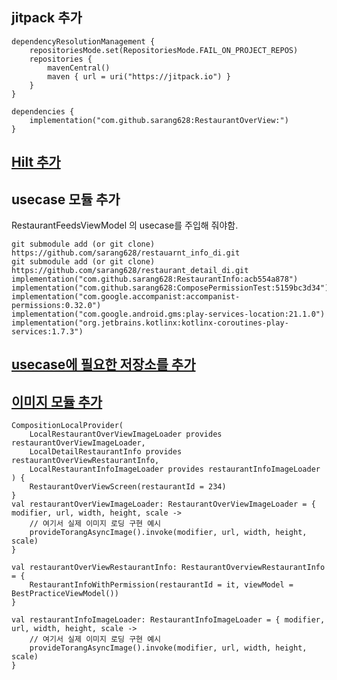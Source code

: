 ## jitpack 추가
```
dependencyResolutionManagement {
    repositoriesMode.set(RepositoriesMode.FAIL_ON_PROJECT_REPOS)
    repositories {
        mavenCentral()
        maven { url = uri("https://jitpack.io") }
    }
}

dependencies {
    implementation("com.github.sarang628:RestaurantOverView:")
}
```

## [Hilt 추가](https://github.com/sarang628/HiltTest?tab=readme-ov-file#for-torang)

## usecase 모듈 추가

RestaurantFeedsViewModel 의 usecase를 주입해 줘야함.

```
git submodule add (or git clone) https://github.com/sarang628/restauarnt_info_di.git
git submodule add (or git clone) https://github.com/sarang628/restaurant_detail_di.git
implementation("com.github.sarang628:RestaurantInfo:acb554a878")
implementation("com.github.sarang628:ComposePermissionTest:5159bc3d34")
implementation("com.google.accompanist:accompanist-permissions:0.32.0")
implementation("com.google.android.gms:play-services-location:21.1.0")
implementation("org.jetbrains.kotlinx:kotlinx-coroutines-play-services:1.7.3")
```

## [usecase에 필요한 저장소를 추가](https://github.com/sarang628/TorangRepository?tab=readme-ov-file#%EB%AA%A8%EB%93%88-%EC%B6%94%EA%B0%80%ED%95%98%EA%B8%B0)

## [이미지 모듈 추가](https://github.com/sarang628/CommonImageLoader?tab=readme-ov-file#%EC%9D%B4%EB%AF%B8%EC%A7%80-%EB%A1%9C%EB%93%9C-%EB%AA%A8%EB%93%88-%EC%B6%94%EA%B0%80)

```
CompositionLocalProvider(
    LocalRestaurantOverViewImageLoader provides restaurantOverViewImageLoader,
    LocalDetailRestaurantInfo provides restaurantOverViewRestaurantInfo,
    LocalRestaurantInfoImageLoader provides restaurantInfoImageLoader
) {
    RestaurantOverViewScreen(restaurantId = 234)
}
val restaurantOverViewImageLoader: RestaurantOverViewImageLoader = { modifier, url, width, height, scale ->
    // 여기서 실제 이미지 로딩 구현 예시
    provideTorangAsyncImage().invoke(modifier, url, width, height, scale)
}

val restaurantOverViewRestaurantInfo: RestaurantOverviewRestaurantInfo = {
    RestaurantInfoWithPermission(restaurantId = it, viewModel = BestPracticeViewModel())
}

val restaurantInfoImageLoader: RestaurantInfoImageLoader = { modifier, url, width, height, scale ->
    // 여기서 실제 이미지 로딩 구현 예시
    provideTorangAsyncImage().invoke(modifier, url, width, height, scale)
}
```